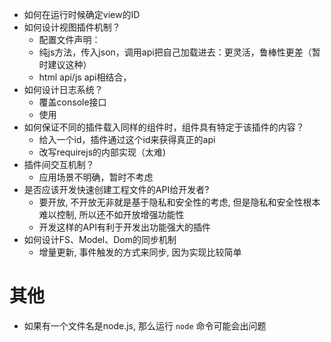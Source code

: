 - 如何在运行时候确定view的ID
- 如何设计视图插件机制？
    - 配置文件声明：
    - 纯js方法，传入json，调用api把自己加载进去：更灵活，鲁棒性更差（暂时建议这种）
    - html api/js api相结合，
- 如何设计日志系统？
    - 覆盖console接口
    - 使用
- 如何保证不同的插件载入同样的组件时，组件具有特定于该插件的内容？
    - 给入一个id，插件通过这个id来获得真正的api
    - 改写requirejs的内部实现（太难)
- 插件间交互机制？
    - 应用场景不明确，暂时不考虑
- 是否应该开发快速创建工程文件的API给开发者?
    - 要开放, 不开放无非就是基于隐私和安全性的考虑, 但是隐私和安全性根本难以控制, 所以还不如开放增强功能性
    - 开发这样的API有利于开发出功能强大的插件
- 如何设计FS、Model、Dom的同步机制
    - 增量更新, 事件触发的方式来同步, 因为实现比较简单

# 其他
- 如果有一个文件名是node.js, 那么运行 `node` 命令可能会出问题